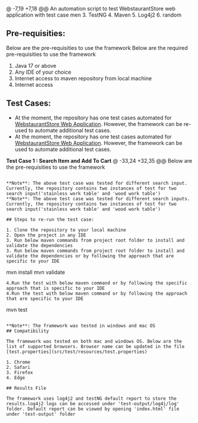 @ -7,19 +7,18 @@ An automation script to test WebstaurantStore web application with test case men
3. TestNG
4. Maven
5. Log4j2
6. random

## Pre-requisities:


Below are the pre-requisities to use the framework
Below are the required pre-requisities to use the framework
    
  1. Java 17 or above
  2. Any IDE of your choice
  3. Internet access to maven repository from local machine 
  3. Internet access 

## Test Cases:
- At the moment, the repository has one test cases automated for [WebstaurantStore Web Application](https://www.webstaurantstore.com/). However, the framework can be re-used to automate additional test cases.
- At the moment, the repository has one test cases automated for [WebstaurantStore Web Application](https://www.webstaurantstore.com/). However, the framework can be used to automate additional test cases.


**Test Case 1 : Search Item and Add To Cart**
@ -33,24 +32,35 @@ Below are the pre-requisities to use the framework
  
 ```

**Note**: The above test case was tested for different search input. Currently, the repository contains two instances of test for two search input('stainless work table' and 'wood work table') 
**Note**: The above test case was tested for different search inputs. Currently, the repository contains two instances of test for two search input('stainless work table' and 'wood work table') 

## Steps to re-run the test case:

1. Clone the repository to your local machine
2. Open the project in any IDE
3. Run below maven commands from project root folder to install and validate the dependencies
3. Run below maven commands from project root folder to install and validate the dependencies or by following the approach that are specific to your IDE

```
mvn install
mvn validate

```
4.Run the test with below maven command or by following the specific approach that is specific to your IDE
4.Run the test with below maven command or by following the approach that are specific to your IDE

```
mvn test

```

**Note**: The framework was tested in windows and mac OS
## Compatibility

The framework was tested on both mac and windows OS. Below are the list of supported browsers. Browser name can be updated in the file [test.properties](src/test/resources/test.properties)

1. Chrome
2. Safari
3. Firefox
4. Edge

## Results File

The framework uses log4j2 and testNG default report to store the results.log4j2 logs can be accessed under 'test-output/log4j/log' folder. Default report can be viewed by opening 'index.html' file under 'test-output' folder
